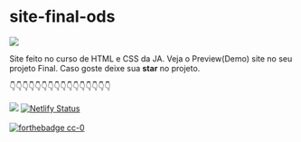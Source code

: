 # site-final-ods
<a href="http://carlosvitor.ml/"><img src="https://img.shields.io/badge/made_by_carlos-022d36.svg?style=for-the-badge&logo=dev.to&logoColor=white"></a>

Site  feito no curso de HTML e CSS da JA. 
Veja o Preview(Demo) site no seu projeto Final. 
Caso goste deixe sua **star** no projeto. 

👇👇👇👇👇👇👇👇👇👇👇👇👇👇👇👇

<a href="https://ods-16.netlify.app/"><img src="https://img.shields.io/static/v1?label=look&message=Preview&color=521c78&style=for-the-badge&logo=eye"/></a>
[![Netlify Status](https://api.netlify.com/api/v1/badges/54c40e60-3fc9-41b3-ba9f-08894459cc9b/deploy-status)](https://app.netlify.com/sites/ods-16/deploys)
<br></br>
[![forthebadge cc-0](http://ForTheBadge.com/images/badges/cc-0.svg)](https://github.com/CarlosVitr/ODS-16/blob/master/LICENSE)
